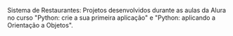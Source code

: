 Sistema de Restaurantes: Projetos desenvolvidos durante as aulas da Alura no curso "Python: crie a sua primeira aplicação" e "Python: aplicando a Orientação a Objetos".
